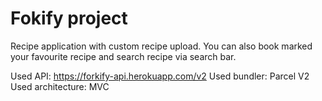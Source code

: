 # Fokify project

Recipe application with custom recipe upload. You can also book marked your favourite recipe and search recipe via search bar.

Used API: https://forkify-api.herokuapp.com/v2
Used bundler: Parcel V2
Used architecture: MVC
